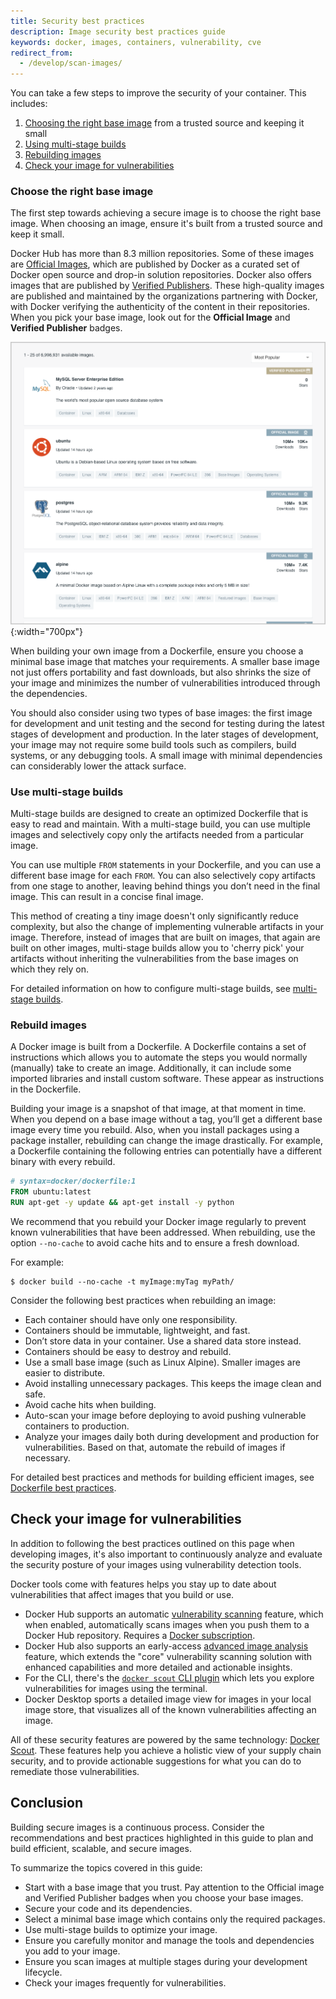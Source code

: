 ```yaml
---
title: Security best practices
description: Image security best practices guide
keywords: docker, images, containers, vulnerability, cve
redirect_from:
  - /develop/scan-images/
---
```


You can take a few steps to improve the security of your
container. This includes:

1. [Choosing the right base image](#choose-the-right-base-image) from a trusted source and keeping it small
2. [Using multi-stage builds](#use-multi-stage-builds)
3. [Rebuilding images](#rebuild-images)
4. [Check your image for vulnerabilities](#check-your-image-for-vulnerabilities)

### Choose the right base image

The first step towards achieving a secure image is to choose the right base
image. When choosing an image, ensure it's built from a trusted source and keep
it small.

Docker Hub has more than 8.3 million repositories. Some of these images are
[Official Images](../docker-hub/official_images.md), which are published by
Docker as a curated set of Docker open source and drop-in solution repositories.
Docker also offers images that are published by
[Verified Publishers](../docker-hub/publish/index.md). These high-quality images
are published and maintained by the organizations partnering with Docker, with
Docker verifying the authenticity of the content in their repositories. When you
pick your base image, look out for the **Official Image** and **Verified Publisher**
badges.

![Docker Hub Official and Verified Publisher images](images/hub-official-images.png){:width="700px"}

When building your own image from a Dockerfile, ensure you choose a minimal base
image that matches your requirements. A smaller base image not just offers
portability and fast downloads, but also shrinks the size of your image and
minimizes the number of vulnerabilities introduced through the dependencies.

You should also consider using two types of base images: the first image for
development and unit testing and the second for testing during the latest
stages of development and production. In the later stages of development, your
image may not require some build tools such as compilers, build systems, or
any debugging tools. A small image with minimal dependencies can considerably
lower the attack surface.

### Use multi-stage builds

Multi-stage builds are designed to create an optimized Dockerfile that is easy
to read and maintain. With a multi-stage build, you can use multiple images and
selectively copy only the artifacts needed from a particular image.

You can use multiple `FROM` statements in your Dockerfile, and you can use a
different base image for each `FROM`. You can also selectively copy artifacts
from one stage to another, leaving behind things you don’t need in the final
image. This can result in a concise final image.

This method of creating a tiny image doesn't only significantly reduce
complexity, but also the change of implementing vulnerable artifacts in your
image. Therefore, instead of images that are built on images, that again are
built on other images, multi-stage builds allow you to 'cherry pick' your
artifacts without inheriting the vulnerabilities from the base images on which
they rely on.

For detailed information on how to configure multi-stage builds, see
[multi-stage builds](../build/building/multi-stage.md).

### Rebuild images

A Docker image is built from a Dockerfile. A Dockerfile contains a set of
instructions which allows you to automate the steps you would normally
(manually) take to create an image. Additionally, it can include some imported
libraries and install custom software. These appear as instructions in the
Dockerfile.

Building your image is a snapshot of that image, at that moment in time. When
you depend on a base image without a tag, you’ll get a different base image
every time you rebuild. Also, when you install packages using a package
installer, rebuilding can change the image drastically. For example, a
Dockerfile containing the following entries can potentially have a different
binary with every rebuild.

```dockerfile
# syntax=docker/dockerfile:1
FROM ubuntu:latest
RUN apt-get -y update && apt-get install -y python
```

We recommend that you rebuild your Docker image regularly to prevent known
vulnerabilities that have been addressed. When rebuilding, use the option
`--no-cache` to avoid cache hits and to ensure a fresh download.

For example:

```console
$ docker build --no-cache -t myImage:myTag myPath/
```

Consider the following best practices when rebuilding an image:

- Each container should have only one responsibility.
- Containers should be immutable, lightweight, and fast.
- Don’t store data in your container. Use a shared data store instead.
- Containers should be easy to destroy and rebuild.
- Use a small base image (such as Linux Alpine). Smaller images are easier to
  distribute.
- Avoid installing unnecessary packages. This keeps the image clean and safe.
- Avoid cache hits when building.
- Auto-scan your image before deploying to avoid pushing vulnerable containers
  to production.
- Analyze your images daily both during development and production for
  vulnerabilities. Based on that, automate the rebuild of images if necessary.

For detailed best practices and methods for building efficient images, see
[Dockerfile best practices](develop-images/dockerfile_best-practices.md).

## Check your image for vulnerabilities

In addition to following the best practices outlined on this page when
developing images, it's also important to continuously analyze and evaluate the
security posture of your images using vulnerability detection tools.

Docker tools come with features helps you stay up to date about vulnerabilities
that affect images that you build or use.

- Docker Hub supports an automatic
  [vulnerability scanning](../docker-hub/vulnerability-scanning.md) feature,
  which when enabled, automatically scans images when you push them to a Docker Hub
  repository. Requires a [Docker subscription](../subscription/index.md).
- Docker Hub also supports an early-access
  [advanced image analysis](../scout/advanced-image-analysis.md) feature, which extends
  the "core" vulnerability scanning solution with enhanced capabilities and more
  detailed and actionable insights.
- For the CLI, there's the
  [`docker scout` CLI plugin](../engine/reference/commandline/scout.md)
  which lets you explore vulnerabilities for images using the terminal.
- Docker Desktop sports a detailed image view for images in your local image
  store, that visualizes all of the known vulnerabilities affecting an image.

All of these security features are powered by the same technology:
[Docker Scout](../scout/index.md). These features help you achieve a holistic
view of your supply chain security, and to provide actionable suggestions for
what you can do to remediate those vulnerabilities.

## Conclusion

Building secure images is a continuous process. Consider the recommendations and
best practices highlighted in this guide to plan and build efficient, scalable,
and secure images.

To summarize the topics covered in this guide:

- Start with a base image that you trust. Pay attention to the Official image and
  Verified Publisher badges when you choose your base images.
- Secure your code and its dependencies.
- Select a minimal base image which contains only the required packages.
- Use multi-stage builds to optimize your image.
- Ensure you carefully monitor and manage the tools and dependencies you add to
  your image.
- Ensure you scan images at multiple stages during your development lifecycle.
- Check your images frequently for vulnerabilities.
